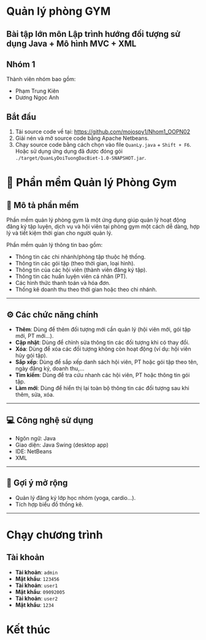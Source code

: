 # Quản lý phòng GYM
## Bài tập lớn môn Lập trình hướng đối tượng sử dụng Java + Mô hình MVC + XML 
## Nhóm 1
Thành viên nhóm bao gồm:
- Phạm Trung Kiên
- Dương Ngọc Anh
## Bắt đầu
1. Tải source code về tại:
https://github.com/mojospy1/Nhom1_OOPN02
2. Giải nén và mở source code bằng Apache Netbeans.
3. Chạy source code bằng cách chọn vào file `QuanLy.java` + `Shift + F6`. Hoặc sử dụng ứng dụng đã được đóng gói `./target/QuanLyDoiTuongDacBiet-1.0-SNAPSHOT.jar`.
# 📘 Phần mềm Quản lý Phòng Gym

## 📝 Mô tả phần mềm

Phần mềm quản lý phòng gym là một ứng dụng giúp quản lý hoạt động đăng ký tập luyện, dịch vụ và hội viên tại phòng gym một cách dễ dàng, hợp lý và tiết kiệm thời gian cho người quản lý.

Phần mềm quản lý thông tin bao gồm:

- Thông tin các chi nhánh/phòng tập thuộc hệ thống.
- Thông tin các gói tập (theo thời gian, loại hình).
- Thông tin của các hội viên (thành viên đăng ký tập).
- Thông tin các huấn luyện viên cá nhân (PT).
- Các hình thức thanh toán và hóa đơn.
- Thống kê doanh thu theo thời gian hoặc theo chi nhánh.

---

## ⚙️ Các chức năng chính

- **Thêm**: Dùng để thêm đối tượng mới cần quản lý (hội viên mới, gói tập mới, PT mới...).
- **Cập nhật**: Dùng để chỉnh sửa thông tin các đối tượng khi có thay đổi.
- **Xóa**: Dùng để xóa các đối tượng không còn hoạt động (ví dụ: hội viên hủy gói tập).
- **Sắp xếp**: Dùng để sắp xếp danh sách hội viên, PT hoặc gói tập theo tên, ngày đăng ký, doanh thu,...
- **Tìm kiếm**: Dùng để tra cứu nhanh các hội viên, PT hoặc thông tin gói tập.
- **Làm mới**: Dùng để hiển thị lại toàn bộ thông tin các đối tượng sau khi thêm, sửa, xóa.

---

## 💻 Công nghệ sử dụng

- Ngôn ngữ: Java
- Giao diện: Java Swing (desktop app)
- IDE: NetBeans
- XML

---

## 📌 Gợi ý mở rộng

- Quản lý đăng ký lớp học nhóm (yoga, cardio...).
- Tích hợp biểu đồ thống kê.

---

# Chạy chương trình
## Tài khoản
- **Tài khoản**: `admin`
- **Mật khẩu**: `123456`
-  **Tài khoản**: `user1`
- **Mật khẩu**: `09092005`
-  **Tài khoản**: `user2`
- **Mật khẩu**: `1234`

# Kết thúc
